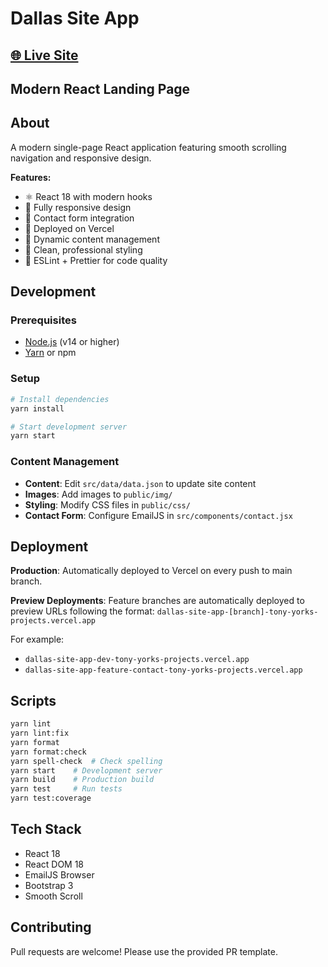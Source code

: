 # Dallas Site App

## [🌐 Live Site](https://dallas-site-app.vercel.app)

## Modern React Landing Page

## About

A modern single-page React application featuring smooth scrolling navigation and responsive design.

**Features:**

- ⚛️ React 18 with modern hooks
- 📱 Fully responsive design
- 📧 Contact form integration
- 🚀 Deployed on Vercel
- 📝 Dynamic content management
- 🎨 Clean, professional styling
- 🔧 ESLint + Prettier for code quality

## Development

### Prerequisites

- [Node.js](https://nodejs.org/) (v14 or higher)
- [Yarn](https://yarnpkg.com/) or npm

### Setup

```bash
# Install dependencies
yarn install

# Start development server
yarn start
```

### Content Management

- **Content**: Edit `src/data/data.json` to update site content
- **Images**: Add images to `public/img/`
- **Styling**: Modify CSS files in `public/css/`
- **Contact Form**: Configure EmailJS in `src/components/contact.jsx`

## Deployment

**Production**: Automatically deployed to Vercel on every push to main branch.

**Preview Deployments**: Feature branches are automatically deployed to preview URLs following the format:
`dallas-site-app-[branch]-tony-yorks-projects.vercel.app`

For example:

- `dallas-site-app-dev-tony-yorks-projects.vercel.app`
- `dallas-site-app-feature-contact-tony-yorks-projects.vercel.app`

## Scripts

```bash
yarn lint
yarn lint:fix
yarn format
yarn format:check
yarn spell-check  # Check spelling
yarn start    # Development server
yarn build    # Production build
yarn test     # Run tests
yarn test:coverage
```

## Tech Stack

- React 18
- React DOM 18
- EmailJS Browser
- Bootstrap 3
- Smooth Scroll

## Contributing

Pull requests are welcome! Please use the provided PR template.
